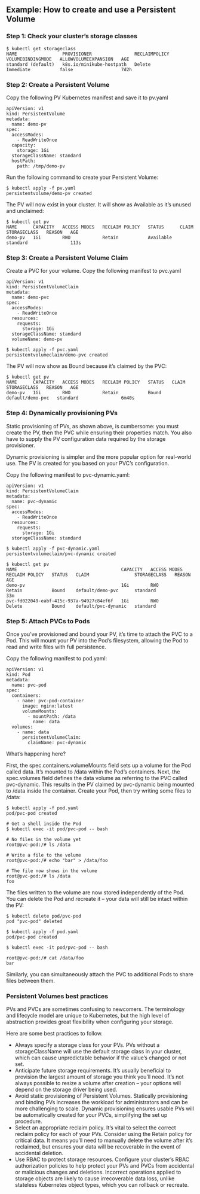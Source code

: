 ## Example: How to create and use a Persistent Volume

### Step 1: Check your cluster’s storage classes
```
$ kubectl get storageclass
NAME                 PROVISIONER                RECLAIMPOLICY   VOLUMEBINDINGMODE   ALLOWVOLUMEEXPANSION   AGE
standard (default)   k8s.io/minikube-hostpath   Delete          Immediate           false                  7d2h
```

### Step 2: Create a Persistent Volume
Copy the following PV Kubernetes manifest and save it to pv.yaml
```
apiVersion: v1
kind: PersistentVolume
metadata:
  name: demo-pv
spec:
  accessModes:
    - ReadWriteOnce
  capacity:
    storage: 1Gi
  storageClassName: standard
  hostPath:
    path: /tmp/demo-pv
```

Run the following command to create your Persistent Volume:
```
$ kubectl apply -f pv.yaml
persistentvolume/demo-pv created
```

The PV will now exist in your cluster. It will show as Available as it’s unused and unclaimed:

```
$ kubectl get pv
NAME      CAPACITY   ACCESS MODES   RECLAIM POLICY   STATUS      CLAIM   STORAGECLASS   REASON   AGE
demo-pv   1Gi        RWO            Retain           Available           standard                113s
```

### Step 3: Create a Persistent Volume Claim
Create a PVC for your volume. Copy the following manifest to pvc.yaml
```
apiVersion: v1
kind: PersistentVolumeClaim
metadata:
  name: demo-pvc
spec:
  accessModes:
    - ReadWriteOnce
  resources:
    requests:
      storage: 1Gi
  storageClassName: standard
  volumeName: demo-pv
```

```
$ kubectl apply -f pvc.yaml
persistentvolumeclaim/demo-pvc created
```

The PV will now show as Bound because it’s claimed by the PVC:
```
$ kubectl get pv
NAME      CAPACITY   ACCESS MODES   RECLAIM POLICY   STATUS   CLAIM              STORAGECLASS   REASON   AGE
demo-pv   1Gi        RWO            Retain           Bound    default/demo-pvc   standard                6m40s
```

### Step 4: Dynamically provisioning PVs
Static provisioning of PVs, as shown above, is cumbersome: you must create the PV, then the PVC while ensuring their properties match. You also have to supply the PV configuration data required by the storage provisioner.

Dynamic provisioning is simpler and the more popular option for real-world use. The PV is created for you based on your PVC’s configuration.

Copy the following manifest to pvc-dynamic.yaml:
```
apiVersion: v1
kind: PersistentVolumeClaim
metadata:
  name: pvc-dynamic
spec:
  accessModes:
    - ReadWriteOnce
  resources:
    requests:
      storage: 1Gi
  storageClassName: standard
```

```
$ kubectl apply -f pvc-dynamic.yaml
persistentvolumeclaim/pvc-dynamic created

$ kubectl get pv
NAME                                       CAPACITY   ACCESS MODES   RECLAIM POLICY   STATUS   CLAIM                 STORAGECLASS   REASON   AGE
demo-pv                                    1Gi        RWO            Retain           Bound    default/demo-pvc      standard                33m
pvc-fd022049-eabf-415c-937a-94927c84ef6f   1Gi        RWO            Delete           Bound    default/pvc-dynamic   standard                
```

### Step 5: Attach PVCs to Pods
Once you’ve provisioned and bound your PV, it’s time to attach the PVC to a Pod. This will mount your PV into the Pod’s filesystem, allowing the Pod to read and write files with full persistence.

Copy the following manifest to pod.yaml:
```
apiVersion: v1
kind: Pod
metadata:
  name: pvc-pod
spec:
  containers:
    - name: pvc-pod-container
      image: nginx:latest
      volumeMounts:
        - mountPath: /data
          name: data
  volumes:
    - name: data
      persistentVolumeClaim:
        claimName: pvc-dynamic
```
What’s happening here?

First, the spec.containers.volumeMounts field sets up a volume for the Pod called data. It’s mounted to /data within the Pod’s containers.
Next, the spec.volumes field defines the data volume as referring to the PVC called pvc-dynamic.
This results in the PV claimed by pvc-dynamic being mounted to /data inside the container.
Create your Pod, then try writing some files to /data:
```
$ kubectl apply -f pod.yaml
pod/pvc-pod created

# Get a shell inside the Pod
$ kubectl exec -it pod/pvc-pod -- bash

# No files in the volume yet
root@pvc-pod:/# ls /data

# Write a file to the volume
root@pvc-pod:/# echo "bar" > /data/foo

# The file now shows in the volume
root@pvc-pod:/# ls /data
foo
```
The files written to the volume are now stored independently of the Pod. You can delete the Pod and recreate it – your data will still be intact within the PV:

```
$ kubectl delete pod/pvc-pod
pod "pvc-pod" deleted

$ kubectl apply -f pod.yaml
pod/pvc-pod created

$ kubectl exec -it pod/pvc-pod -- bash

root@pvc-pod:/# cat /data/foo
bar
```
Similarly, you can simultaneously attach the PVC to additional Pods to share files between them.

### Persistent Volumes best practices
PVs and PVCs are sometimes confusing to newcomers. The terminology and lifecycle model are unique to Kubernetes, but the high level of abstraction provides great flexibility when configuring your storage.

Here are some best practices to follow.

- Always specify a storage class for your PVs. PVs without a storageClassName will use the default storage class in your cluster, which can cause unpredictable behavior if the value’s changed or not set.
- Anticipate future storage requirements. It’s usually beneficial to provision the largest amount of storage you think you’ll need. It’s not always possible to resize a volume after creation – your options will depend on the storage driver being used.
- Avoid static provisioning of Persistent Volumes. Statically provisioning and binding PVs increases the workload for administrators and can be more challenging to scale. Dynamic provisioning ensures usable PVs will be automatically created for your PVCs, simplifying the set up procedure.
- Select an appropriate reclaim policy. It’s vital to select the correct reclaim policy for each of your PVs. Consider using the Retain policy for critical data. It means you’ll need to manually delete the volume after it’s reclaimed, but ensures your data will be recoverable in the event of accidental deletion.
- Use RBAC to protect storage resources. Configure your cluster’s RBAC authorization policies to help protect your PVs and PVCs from accidental or malicious changes and deletions. Incorrect operations applied to storage objects are likely to cause irrecoverable data loss, unlike stateless Kubernetes object types, which you can rollback or recreate.